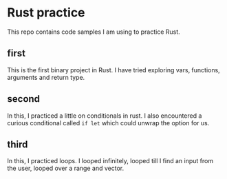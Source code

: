 # Rust practice

This repo contains code samples I am using to practice Rust.

## first

This is the first binary project in Rust. I have tried exploring vars, functions, arguments and return type.

## second

In this, I practiced a little on conditionals in rust. I also encountered a curious conditional called `if let` which could unwrap the option for us.

## third

In this, I practiced loops. I looped infinitely, looped till I find an input from the user, looped over a range and vector.